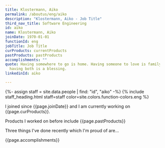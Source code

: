 ```yaml
---
title: Klostermann, Aiko
permalink: /aboutus/eng/aiko
description: "Klostermann, Aiko - Job Title"
third_nav_title: Software Engineering
id: aiko
name: Klostermann, Aiko
joinDate: 1970-01-01
functionId: eng
jobTitle: Job Title
curProducts: currentProducts
pastProducts: pastProducts
accomplishments: ""
quote: Having somewhere to go is home. Having someone to love is family. And
  having both is a blessing.
linkedinId: aiko

---
```


{%- assign staff = site.data.people | find: "id", "aiko" -%}
{% include staff_heading.html staff=staff color=site.colors.function-colors.eng %}

<p>I joined since {{page.joinDate}} and I am currently working on {{page.curProducts}}.</p>

<p>Products I worked on before include {{page.pastProducts}}</p>

<p>Three things I've done recently which I'm proud of are...</p>
{{page.accomplishments}}
